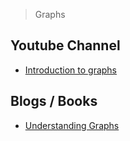 
> Graphs

## Youtube Channel
* [Introduction to graphs](https://www.youtube.com/watch?v=gXgEDyodOJU)


## Blogs / Books
* [Understanding Graphs](https://medium.com/javascript-in-plain-english/data-structures-understanding-graphs-82509d35e6b5)
 



